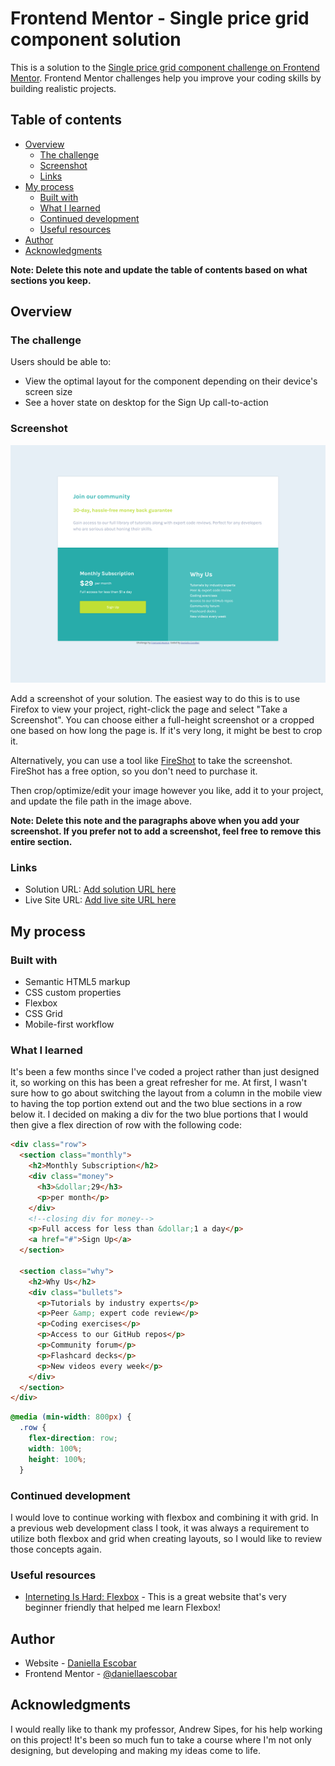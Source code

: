 # Frontend Mentor - Single price grid component solution

This is a solution to the [Single price grid component challenge on Frontend Mentor](https://www.frontendmentor.io/challenges/single-price-grid-component-5ce41129d0ff452fec5abbbc). Frontend Mentor challenges help you improve your coding skills by building realistic projects.

## Table of contents

- [Overview](#overview)
  - [The challenge](#the-challenge)
  - [Screenshot](#screenshot)
  - [Links](#links)
- [My process](#my-process)
  - [Built with](#built-with)
  - [What I learned](#what-i-learned)
  - [Continued development](#continued-development)
  - [Useful resources](#useful-resources)
- [Author](#author)
- [Acknowledgments](#acknowledgments)

**Note: Delete this note and update the table of contents based on what sections you keep.**

## Overview

### The challenge

Users should be able to:

- View the optimal layout for the component depending on their device's screen size
- See a hover state on desktop for the Sign Up call-to-action

### Screenshot

![](./desktop-screenshot.png)

Add a screenshot of your solution. The easiest way to do this is to use Firefox to view your project, right-click the page and select "Take a Screenshot". You can choose either a full-height screenshot or a cropped one based on how long the page is. If it's very long, it might be best to crop it.

Alternatively, you can use a tool like [FireShot](https://getfireshot.com/) to take the screenshot. FireShot has a free option, so you don't need to purchase it.

Then crop/optimize/edit your image however you like, add it to your project, and update the file path in the image above.

**Note: Delete this note and the paragraphs above when you add your screenshot. If you prefer not to add a screenshot, feel free to remove this entire section.**

### Links

- Solution URL: [Add solution URL here](https://your-solution-url.com)
- Live Site URL: [Add live site URL here](https://your-live-site-url.com)

## My process

### Built with

- Semantic HTML5 markup
- CSS custom properties
- Flexbox
- CSS Grid
- Mobile-first workflow

### What I learned

It's been a few months since I've coded a project rather than just designed it, so working on this has been a great refresher for me. At first, I wasn't sure how to go about switching the layout from a column in the mobile view to having the top portion extend out and the two blue sections in a row below it. I decided on making a div for the two blue portions that I would then give a flex direction of row with the following code:

```html
<div class="row">
  <section class="monthly">
    <h2>Monthly Subscription</h2>
    <div class="money">
      <h3>&dollar;29</h3>
      <p>per month</p>
    </div>
    <!--closing div for money-->
    <p>Full access for less than &dollar;1 a day</p>
    <a href="#">Sign Up</a>
  </section>

  <section class="why">
    <h2>Why Us</h2>
    <div class="bullets">
      <p>Tutorials by industry experts</p>
      <p>Peer &amp; expert code review</p>
      <p>Coding exercises</p>
      <p>Access to our GitHub repos</p>
      <p>Community forum</p>
      <p>Flashcard decks</p>
      <p>New videos every week</p>
    </div>
  </section>
</div>
```

```css
@media (min-width: 800px) {
  .row {
    flex-direction: row;
    width: 100%;
    height: 100%;
  }
```

### Continued development

I would love to continue working with flexbox and combining it with grid. In a previous web development class I took, it was always a requirement to utilize both flexbox and grid when creating layouts, so I would like to review those concepts again.

### Useful resources

- [Interneting Is Hard: Flexbox](https://internetingishard.netlify.app/html-and-css/flexbox/index.html) - This is a great website that's very beginner friendly that helped me learn Flexbox!

## Author

- Website - [Daniella Escobar](https://descobar0303.wixsite.com/my-site)
- Frontend Mentor - [@daniellaescobar](https://www.frontendmentor.io/profile/daniellaescobar)

## Acknowledgments

I would really like to thank my professor, Andrew Sipes, for his help working on this project! It's been so much fun to take a course where I'm not only designing, but developing and making my ideas come to life.
